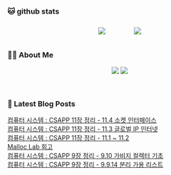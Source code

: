 
###  🐱 github stats  

<div id="main" align="center">
    <img src="https://github-readme-stats.vercel.app/api?username=Kojaewoong0504&count_private=true&show_icons=true&theme=tokyonight"
        style="height: auto; margin-left: 20px; margin-right: 20px; padding: 10px;"/>
    <img src="https://github-readme-stats.vercel.app/api/top-langs/?username=Kojaewoong0504&layout=compact"   
        style="height: auto; margin-left: 20px; margin-right: 20px; padding: 10px;"/>
</div>

###  💁‍♀️ About Me  
<p align="center">
    <a href="https://www.gowoong.com/"><img src="https://img.shields.io/badge/Blog-FF5722?style=flat-square&logo=Blogger&logoColor=white"/></a>
    <a href="mailto:jaewoong.ko0504@gmail.com"><img src="https://img.shields.io/badge/Gmail-d14836?style=flat-square&logo=Gmail&logoColor=white&link=ilovefran.ofm@gmail.com"/></a>
</p>

<br>

### 📕 Latest Blog Posts   

<a href ="https://www.gowoong.com/132"> 컴퓨터 시스템 : CSAPP 11장 정리 - 11.4 소켓 인터페이스 </a> <br>
<a href ="https://www.gowoong.com/131"> 컴퓨터 시스템 : CSAPP 11장 정리 - 11.3 글로벌 IP 인터넷 </a> <br>
<a href ="https://www.gowoong.com/130"> 컴퓨터 시스템 : CSAPP 11장 정리 - 11.1 ~ 11.2 </a> <br>
<a href ="https://www.gowoong.com/129"> Malloc Lab 회고 </a> <br>
<a href ="https://www.gowoong.com/128"> 컴퓨터 시스템 : CSAPP 9장 정리 - 9.10 가비지 컬렉터 기초 </a> <br>
<a href ="https://www.gowoong.com/127"> 컴퓨터 시스템 : CSAPP 9장 정리 - 9.9.14 분리 가용 리스트 </a> <br>
